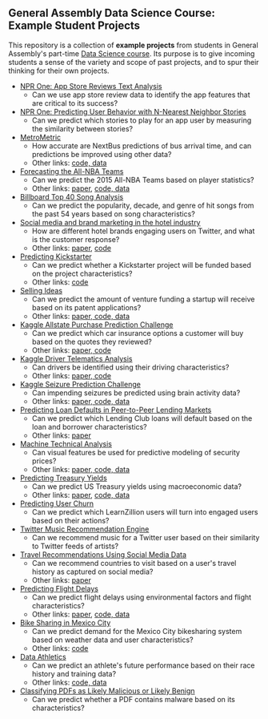 ## General Assembly Data Science Course: Example Student Projects

This repository is a collection of **example projects** from students in General Assembly's part-time [Data Science course](https://generalassemb.ly/education/data-science). Its purpose is to give incoming students a sense of the variety and scope of past projects, and to spur their thinking for their own projects.

* [NPR One: App Store Reviews Text Analysis](project-examples/npr_reviews_presentation.pdf)
    * Can we use app store review data to identify the app features that are critical to its success?
* [NPR One: Predicting User Behavior with N-Nearest Neighbor Stories](project-examples/npr_stories_presentation.pdf)
    * Can we predict which stories to play for an app user by measuring the similarity between stories?
* [MetroMetric](project-examples/bus_presentation.pdf)
    * How accurate are NextBus predictions of bus arrival time, and can predictions be improved using other data?
    * Other links: [code, data](https://github.com/dokbrown/MetroMetric)
* [Forecasting the All-NBA Teams](project-examples/nba_presentation.pdf)
    * Can we predict the 2015 All-NBA Teams based on player statistics?
    * Other links: [paper](project-examples/nba_paper.pdf), [code, data](https://github.com/justmarkham/DAT4-students/tree/master/kerry/Final)
* [Billboard Top 40 Song Analysis](http://nbviewer.ipython.org/github/lentzma/Billboard_Top_40/blob/master/DAT13FinalLentz.ipynb)
    * Can we predict the popularity, decade, and genre of hit songs from the past 54 years based on song characteristics?
* [Social media and brand marketing in the hotel industry](project-examples/hotel_presentation.pdf)
    * How are different hotel brands engaging users on Twitter, and what is the customer response?
    * Other links: [paper](project-examples/hotel_paper.pdf), [code](https://github.com/dblosqrl/hoteltweets)
* [Predicting Kickstarter](project-examples/kickstarter_presentation.pdf)
    * Can we predict whether a Kickstarter project will be funded based on the project characteristics?
    * Other links: [code](http://nbviewer.ipython.org/url/www.rubennaeff.nl/extra/gads7/rubennaeff_kickstarter_notebook.ipynb)
* [Selling Ideas](project-examples/startup_presentation.pdf)
    * Can we predict the amount of venture funding a startup will receive based on its patent applications?
    * Other links: [paper, code, data](https://github.com/jwknobloch/DAT4_final_project)
* [Kaggle Allstate Purchase Prediction Challenge](https://speakerdeck.com/justmarkham/allstate-purchase-prediction-challenge-on-kaggle)
    * Can we predict which car insurance options a customer will buy based on the quotes they reviewed?
    * Other links: [paper, code](https://github.com/justmarkham/kaggle-allstate)
* [Kaggle Driver Telematics Analysis](project-examples/driver_presentation.pdf)
    * Can drivers be identified using their driving characteristics?
    * Other links: [paper, code](https://github.com/justmarkham/DAT4-students/tree/master/frank/project_final)
* [Kaggle Seizure Prediction Challenge](project-examples/seizure_presentation.pdf)
    * Can impending seizures be predicted using brain activity data?
    * Other links: [paper, code, data](https://github.com/justmarkham/DAT3-students/tree/master/chad/project)
* [Predicting Loan Defaults in Peer-to-Peer Lending Markets](project-examples/loans_presentation.pdf)
    * Can we predict which Lending Club loans will default based on the loan and borrower characteristics?
    * Other links: [paper](project-examples/loans_paper.pdf)
* [Machine Technical Analysis](project-examples/visual_presentation.pdf)
    * Can visual features be used for predictive modeling of security prices?
    * Other links: [paper, code, data](https://github.com/cs79/TS_Project)
* [Predicting Treasury Yields](project-examples/yields_presentation.pdf)
    * Can we predict US Treasury yields using macroeconomic data?
    * Other links: [paper](project-examples/yields_paper.pdf), [code, data](https://github.com/justmarkham/DAT3-students/tree/master/linda)
* [Predicting User Churn](project-examples/churn_presentation.pdf)
    * Can we predict which LearnZillion users will turn into engaged users based on their actions?
* [Twitter Music Recommendation Engine](project-examples/music_presentation.pdf)
    * Can we recommend music for a Twitter user based on their similarity to Twitter feeds of artists?
* [Travel Recommendations Using Social Media Data](project-examples/travel_presentation.pdf)
    * Can we recommend countries to visit based on a user's travel history as captured on social media?
    * Other links: [paper](project-examples/travel_paper.pdf)
* [Predicting Flight Delays](project-examples/flight_presentation.pdf)
    * Can we predict flight delays using environmental factors and flight characteristics?
    * Other links: [paper](project-examples/flight_paper.pdf), [code, data](https://github.com/justmarkham/DAT3-students/tree/master/christine/Final%20Project)
* [Bike Sharing in Mexico City](project-examples/bike_presentation.pdf)
    * Can we predict demand for the Mexico City bikesharing system based on weather data and user characteristics?
    * Other links: [code](https://github.com/justmarkham/gadsdc2/tree/master/final_project/jesus)
* [Data Athletics](project-examples/athletics_presentation.pdf)
    * Can we predict an athlete's future performance based on their race history and training data?
    * Other links: [code, data](https://github.com/cabhishek/datascience)
* [Classifying PDFs as Likely Malicious or Likely Benign](project-examples/malware_presentation.pdf)
    * Can we predict whether a PDF contains malware based on its characteristics?